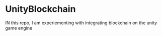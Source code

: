 # UnityBlockchain
IN this repo, I am experiementing with integrating blockchain on the unity game engine
